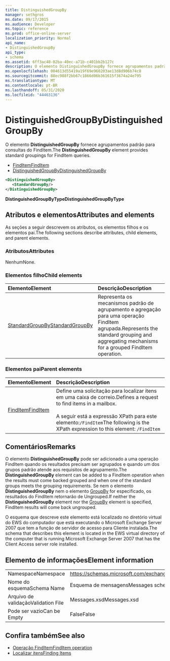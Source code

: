 ```yaml
---
title: DistinguishedGroupBy
manager: sethgros
ms.date: 09/17/2015
ms.audience: Developer
ms.topic: reference
ms.prod: office-online-server
localization_priority: Normal
api_name:
- DistinguishedGroupBy
api_type:
- schema
ms.assetid: 6ff3ac48-02ba-40ec-a71b-c401bb2b127c
description: O elemento DistinguishedGroupBy fornece agrupamentos padrão para consultas do FindItem.
ms.openlocfilehash: 004613d55419a19f69e960203ae13d8d906b74c8
ms.sourcegitcommit: 88ec988f2bb67c1866d06b361615f3674a24e795
ms.translationtype: MT
ms.contentlocale: pt-BR
ms.lasthandoff: 05/31/2020
ms.locfileid: "44463136"
---
```

# <a name="distinguishedgroupby"></a><span data-ttu-id="810b3-103">DistinguishedGroupBy</span><span class="sxs-lookup"><span data-stu-id="810b3-103">DistinguishedGroupBy</span></span>

<span data-ttu-id="810b3-104">O elemento **DistinguishedGroupBy** fornece agrupamentos padrão para consultas do FindItem.</span><span class="sxs-lookup"><span data-stu-id="810b3-104">The **DistinguishedGroupBy** element provides standard groupings for FindItem queries.</span></span> 
  
- [<span data-ttu-id="810b3-105">FindItem</span><span class="sxs-lookup"><span data-stu-id="810b3-105">FindItem</span></span>](finditem.md) 
- [<span data-ttu-id="810b3-106">DistinguishedGroupBy</span><span class="sxs-lookup"><span data-stu-id="810b3-106">DistinguishedGroupBy</span></span>](distinguishedgroupby.md)
  
```xml
<DistinguishedGroupBy>
   <StandardGroupBy/>
</DistinguishedGroupBy>
```

 <span data-ttu-id="810b3-107">**DistinguishedGroupByType**</span><span class="sxs-lookup"><span data-stu-id="810b3-107">**DistinguishedGroupByType**</span></span>
## <a name="attributes-and-elements"></a><span data-ttu-id="810b3-108">Atributos e elementos</span><span class="sxs-lookup"><span data-stu-id="810b3-108">Attributes and elements</span></span>

<span data-ttu-id="810b3-109">As seções a seguir descrevem os atributos, os elementos filhos e os elementos pai.</span><span class="sxs-lookup"><span data-stu-id="810b3-109">The following sections describe attributes, child elements, and parent elements.</span></span>
  
### <a name="attributes"></a><span data-ttu-id="810b3-110">Atributos</span><span class="sxs-lookup"><span data-stu-id="810b3-110">Attributes</span></span>

<span data-ttu-id="810b3-111">Nenhum</span><span class="sxs-lookup"><span data-stu-id="810b3-111">None.</span></span>
  
### <a name="child-elements"></a><span data-ttu-id="810b3-112">Elementos filho</span><span class="sxs-lookup"><span data-stu-id="810b3-112">Child elements</span></span>

|<span data-ttu-id="810b3-113">**Elemento**</span><span class="sxs-lookup"><span data-stu-id="810b3-113">**Element**</span></span>|<span data-ttu-id="810b3-114">**Descrição**</span><span class="sxs-lookup"><span data-stu-id="810b3-114">**Description**</span></span>|
|:-----|:-----|
|[<span data-ttu-id="810b3-115">StandardGroupBy</span><span class="sxs-lookup"><span data-stu-id="810b3-115">StandardGroupBy</span></span>](standardgroupby.md) <br/> |<span data-ttu-id="810b3-116">Representa os mecanismos padrão de agrupamento e agregação para uma operação FindItem agrupada.</span><span class="sxs-lookup"><span data-stu-id="810b3-116">Represents the standard grouping and aggregating mechanisms for a grouped FindItem operation.</span></span>  <br/> |
   
### <a name="parent-elements"></a><span data-ttu-id="810b3-117">Elementos pai</span><span class="sxs-lookup"><span data-stu-id="810b3-117">Parent elements</span></span>

|<span data-ttu-id="810b3-118">**Elemento**</span><span class="sxs-lookup"><span data-stu-id="810b3-118">**Element**</span></span>|<span data-ttu-id="810b3-119">**Descrição**</span><span class="sxs-lookup"><span data-stu-id="810b3-119">**Description**</span></span>|
|:-----|:-----|
|[<span data-ttu-id="810b3-120">FindItem</span><span class="sxs-lookup"><span data-stu-id="810b3-120">FindItem</span></span>](finditem.md) <br/> |<span data-ttu-id="810b3-121">Define uma solicitação para localizar itens em uma caixa de correio.</span><span class="sxs-lookup"><span data-stu-id="810b3-121">Defines a request to find items in a mailbox.</span></span><br/><br/><span data-ttu-id="810b3-122">A seguir está a expressão XPath para este elemento:`/FindItem`</span><span class="sxs-lookup"><span data-stu-id="810b3-122">The following is the XPath expression to this element:  `/FindItem`</span></span> <br/> |
   
## <a name="remarks"></a><span data-ttu-id="810b3-123">Comentários</span><span class="sxs-lookup"><span data-stu-id="810b3-123">Remarks</span></span>

<span data-ttu-id="810b3-124">O elemento **DistinguishedGroupBy** pode ser adicionado a uma operação FindItem quando os resultados precisam ser agrupados e quando um dos grupos padrão atende aos requisitos de agrupamento.</span><span class="sxs-lookup"><span data-stu-id="810b3-124">The **DistinguishedGroupBy** element can be added to a FindItem operation when the results must come backed grouped and when one of the standard groups meets the grouping requirements.</span></span> <span data-ttu-id="810b3-125">Se nem o elemento **DistinguishedGroupBy** nem o elemento [GroupBy](groupby.md) for especificado, os resultados do FindItem retornarão de Ungrouped.</span><span class="sxs-lookup"><span data-stu-id="810b3-125">If neither the **DistinguishedGroupBy** element nor the [GroupBy](groupby.md) element is specified, FindItem results will come back ungrouped.</span></span> 
  
<span data-ttu-id="810b3-126">O esquema que descreve este elemento está localizado no diretório virtual do EWS do computador que está executando o Microsoft Exchange Server 2007 que tem a função de servidor de acesso para Cliente instalada.</span><span class="sxs-lookup"><span data-stu-id="810b3-126">The schema that describes this element is located in the EWS virtual directory of the computer that is running Microsoft Exchange Server 2007 that has the Client Access server role installed.</span></span>
  
## <a name="element-information"></a><span data-ttu-id="810b3-127">Elemento de informações</span><span class="sxs-lookup"><span data-stu-id="810b3-127">Element information</span></span>

|||
|:-----|:-----|
|<span data-ttu-id="810b3-128">Namespace</span><span class="sxs-lookup"><span data-stu-id="810b3-128">Namespace</span></span>  <br/> |https://schemas.microsoft.com/exchange/services/2006/messages  <br/> |
|<span data-ttu-id="810b3-129">Nome do esquema</span><span class="sxs-lookup"><span data-stu-id="810b3-129">Schema Name</span></span>  <br/> |<span data-ttu-id="810b3-130">Esquema de mensagens</span><span class="sxs-lookup"><span data-stu-id="810b3-130">Messages schema</span></span>  <br/> |
|<span data-ttu-id="810b3-131">Arquivo de validação</span><span class="sxs-lookup"><span data-stu-id="810b3-131">Validation File</span></span>  <br/> |<span data-ttu-id="810b3-132">Messages.xsd</span><span class="sxs-lookup"><span data-stu-id="810b3-132">Messages.xsd</span></span>  <br/> |
|<span data-ttu-id="810b3-133">Pode ser vazio</span><span class="sxs-lookup"><span data-stu-id="810b3-133">Can be Empty</span></span>  <br/> |<span data-ttu-id="810b3-134">False</span><span class="sxs-lookup"><span data-stu-id="810b3-134">False</span></span>  <br/> |
   
## <a name="see-also"></a><span data-ttu-id="810b3-135">Confira também</span><span class="sxs-lookup"><span data-stu-id="810b3-135">See also</span></span>

- [<span data-ttu-id="810b3-136">Operação FindItem</span><span class="sxs-lookup"><span data-stu-id="810b3-136">FindItem operation</span></span>](finditem-operation.md)
- [<span data-ttu-id="810b3-137">Localizar itens</span><span class="sxs-lookup"><span data-stu-id="810b3-137">Finding Items</span></span>](https://msdn.microsoft.com/library/63af1f9c-464b-4fca-9ae3-3d60f24ca93c%28Office.15%29.aspx)

